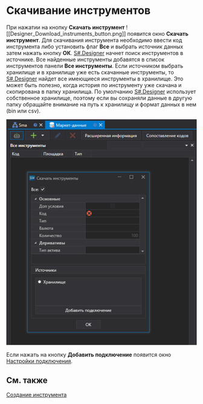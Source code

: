 # Скачивание инструментов

При нажатии на кнопку **Скачать инструмент** ![[Designer_Download_instruments_button.png]] появится окно **Скачать инструмент**. Для скачивания инструмента необходимо ввести код инструмента либо установить флаг **Все** и выбрать источник данных затем нажать кнопку **ОК**. [S\#.Designer](Designer.md) начнет поиск инструментов в источнике. Все найденные инструменты добавятся в список инструментов панели **Все инструменты**. Если источником выбрать хранилище и в хранилище уже есть скачанные инструменты, то [S\#.Designer](Designer.md) найдет все имеющиеся инструменты в хранилище. Это может быть полезно, когда история по инструменту уже скачана и скопирована в папку хранилища. По умолчанию [S\#.Designer](Designer.md) использует собственное хранилище, поэтому если вы сохраняли данные в другую папку обращайте внимание на путь к хранилищу и формат данных в нем (bin или csv).

![Designer Download the tools 00](../images/Designer_Download_instruments_00.png)

Если нажать на кнопку **Добавить подключение** появится окно [Настройки подключения](Designer_Connection_settings.md).

## См. также

[Создание инструмента](Designer_Creation_tool.md)
